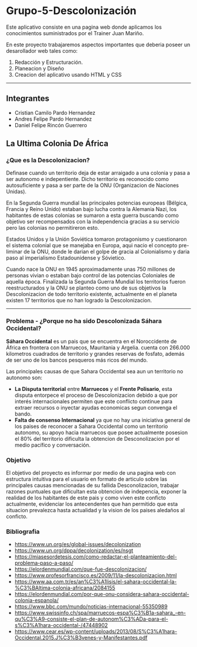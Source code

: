 # Grupo-5-Descolonización
Este aplicativo consiste en una pagina web donde aplicamos los conocimientos suministrados por el Trainer Juan Mariño.

En este proyecto trabajaremos aspectos importantes que deberia poseer un desarollador web tales como:

1. Redacción y Estructuración.
2. Planeacion y Diseño
3. Creacion del aplicativo usando HTML y CSS
---
## Integrantes
* Cristian Camilo Pardo Hernandez
* Andres Felipe Pardo Hernandez
* Daniel Felipe Rincón Guerrero

## La Ultima Colonia De África 

### ¿Que es la Descolonizacion?
Definase cuando un territorio deja de estar arraigado a una colonia y pasa a ser autonomo e indepentiente. Dicho territorio es reconocido como autosuficiente y pasa a ser parte de la ONU (Organizacion de Naciones Unidas). 

En la Segunda Guerra mundial las principales potencias europeas (Bélgica, Francia y Reino Unido) estaban bajo lucha contra la Alemania Nazi, los habitantes de estas colonias se sumaron a esta guerra buscando como objetivo ser recompensados con la independencia gracias a su servicio pero las colonias no permitireron esto.

Estados Unidos y la Unión Soviética tomaron protagonismo y cuestionaron el sistema colonial que se manejaba en Europa, aqui nacio el concepto pre-liminar de la ONU, donde le darian el golpe de gracia al Colonialismo y daria paso al imperialismo Estadounidense y Sóvietico.

Cuando nace la ONU en 1945 aproximadamente unas 750 millones de personas vivian o estaban bajo control de las potencias Coloniales de aquella época. Finalizada la Segunda Guerra Mundial los territorios fueron reestructurados y la ONU se planteo como uno de sus objetivos la Descolonizacion de todo territorio existente, actualmente en el planeta existen 17 territorios que no han logrado la Descolonizacion.

---

### Problema - ¿Porque no ha sido Descolonizada Sáhara Occidental?

**Sáhara Occidental** es un pais que se encuentra en el Noroccidente de África en frontera con Marruecos, Mauritania y Argelia. cuenta con 266.000 kilometros cuadrados de territorio y grandes reservas de fosfato, además de ser uno de los bancos pesqueros más ricos del mundo.

Las principales causas de que Sahara Occidental sea aun un territorio no autonomo son:
  * **La Disputa territorial** entre **Marruecos** y el **Frente Polisario**, esta disputa entorpece el proceso de Descolonizacion debido a que por interés internacionales permiten que este conflicto continue para extraer recursos o inyectar ayudas economicas segun convenga el bando.
  * **Falta de consenso Internacional** ya que no hay una iniciativa general de los paises de reconocer a Sahara Occidental como un territorio autonomo, su apoyo hacia marruecos que posee actualmente posesion el 80% del territorio dificulta la obtencion de Desconolizacion por el medio pacífico y conversación.

### Objetivo
El objetivo del proyecto es informar por medio de una pagina web con estructura intuitiva para el usuario en formato de articulo sobre las principales causas mencionadas de su fallida Desconolizacion, trabajar razones puntuales que dificultan esta obtencion de indepencia, exponer la realidad de los habitantes de este pais y como viven este conficto actualmente, evidenciar los antecendentes que han permitido que esta situacion prevalezca hasta actualidad y la vision de los paises aledaños al conficto.



### Bibliografia 
* https://www.un.org/es/global-issues/decolonization 
* https://www.un.org/dppa/decolonization/es/nsgt
* https://miasesordetesis.com/como-redactar-el-planteamiento-del-problema-paso-a-paso/
* https://elordenmundial.com/que-fue-descolonizacion/ 
* https://www.profesorfrancisco.es/2009/11/la-descolonizacion.html
* https://www.aa.com.tr/es/an%C3%A1lisis/el-sahara-occidental-la-%C3%BAltima-colonia-africana/2084155
* https://elordenmundial.com/por-que-onu-considera-sahara-occidental-colonia-espanola/
* https://www.bbc.com/mundo/noticias-internacional-55350989
* https://www.swissinfo.ch/spa/marruecos-espa%C3%B1a-sahara_-en-qu%C3%A9-consiste-el-plan-de-autonom%C3%ADa-para-el-s%C3%A1hara-occidental-/47448902
* https://www.cear.es/wp-content/uploads/2013/08/S%C3%A1hara-Occidental.2015.J%C3%B3venes-y-Manifestantes.pdf
